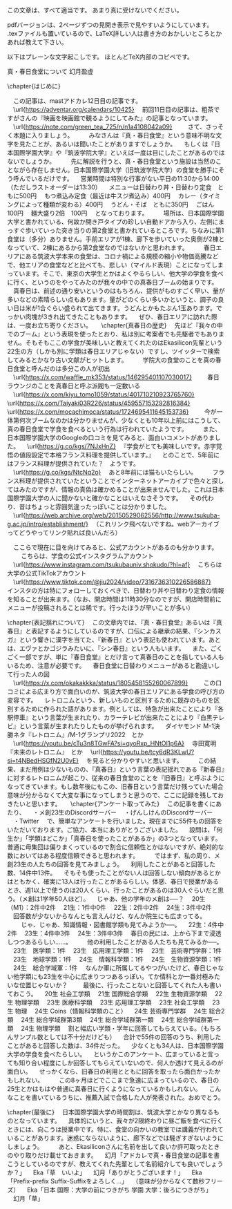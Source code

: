 この文章は、すべて適当です。
あまり真に受けないでください。

pdfバージョンは、2ページずつの見開き表示で見やすいようにしています。
.texファイルも置いているので、LaTeX詳しい人は書き方のおかしいところとかあれば教えて下さい。

以下はプレーンな文字起こしです。
ほとんどTeX内部のコピペです。


真・春日食堂について
幻月盈虚

\chapter{はじめに}

　この記事は、mastアドカレ12日目の記事です。
　\url{https://adventar.org/calendars/10425}
　前回11日目の記事は、粗茶ですがさんの『映画を映画館で観るようにしてみた』の記事となっています。
　\url{https://note.com/green_tea_725/n/n1a4108042a09}
　
　さて、さっそく本題に入りましょう。
　
　みなさんは『真・春日食堂』という意味不明な文字を見たことが、あるいは聞いたことがありますでしょうか。
　もしくは『日本国際学園大学』や『筑波学院大学』といえば一度は目にしたことがあるのではないでしょうか。
　
　先に解説を行うと、真・春日食堂という施設は当然のことながら存在しません。日本国際学園大学（旧筑波学院大学）の食堂を勝手にそう呼んでいるだけです。
　営業時間は特別な行事がない平日の11:30から14:00（ただしラストオーダーは13:30）
　メニューは日替わり丼・日替わり定食　ともに500円
　もつ煮込み定食（最近は牛スジ煮込み）400円
　カレー（タイミングによって種類が変わる）400円
　うどん・そば　ともに350円
　ごはん　100円
　麺大盛り2倍　100円
　となっております。
　
　場所は、日本国際学園大学と書かれている、何故か開き戸タイプの珍しい自動ドアから入り、左側にまっすぐ歩いていった突き当りの第2食堂と書かれているところです。ちなみに第1食堂は（多分）ありません。手前エリアが1棟、廊下を歩いていった奥側が2棟となっていて、2棟にあるから第2食堂なのではないかと思われます。
　
　春日エリアにある筑波大学本来の食堂は、コロナ禍による規模の縮小や物価高騰などで、他エリアの食堂などと比べても、悲しい（マイルド表現）ことになってしまっています。そこで、東京の大学生とかはよくやるらしい、他大学の学食を食べに行く、というのをやってみたのが我々の中での真春日ブームの始まりです。
　真春日は、前述の通り安いというのはもちろん、提供がものすごく早い、量が多いなどの素晴らしい点もあります。量がどのくらい多いかというと、調子の良い日は米が1合ぐらい盛られて出てきます。うどんとかもたぶん1玉あります。でっかい肉塊が3きれ出てきたこともあります。
　ぜひ、春日エリアに訪れた際は、一度お立ち寄りください。
　
\chapter{真春日の歴史}
　先ほど『我々の中でのブーム』という表現を使ったとおり、私は別に考案者でも先駆者でもありません。そもそもここの学食が美味しいと教えてくれたのはEkasilicon先輩という22生の方（しかも別に学類は春日エリアじゃない）ですし、ツイッターで検索してみるとかなり古い文献がヒットします。
　
　学院大の食堂のことを真の春日食堂と呼んだのは多分この人が初出
　\url{https://x.com/waffle_mk353/status/146295401107030017}
　
　春日ラウンジのことを真春日と呼ぶ派閥も一定数いる
　\url{https://x.com/kiyu_tomo1059/status/401710210923765760}
　\url{https://x.com/Taiyaki03R226/status/459557153292816384}
　\url{https://x.com/mocachimoca/status/1724695411645153736}
　
　今が一体第何次ブームなのかは分かりませんが、少なくとも10年以上前にはこうして、真の春日食堂で学食を食べるという行為は行われていたようです。
　
　また、日本国際学園大学のGoogleの口コミを見てみると、面白いコメントがありました。
　\url{https://g.co/kgs/7NJxHnZ}
　『学食がとても美味しいです。赤字覚悟の値段設定で本格フランス料理を提供しています。』
　とのことで、5年前にはフランス料理が提供されていた？　ようです。
　\url{https://g.co/kgs/NtcNq2o}
　あと8年前には猫もいたらしい。
　
　フランス料理が提供されていたということでインターネットアーカイブで色々と探してはみたのですが、情報の真偽は確かめることが出来ませんでした。これは日本国際学園大学の人に聞かないと確かなことはいえなさそうです。
　その代わり、昔はちょっと雰囲気違ったっぽいことは分かりました。
　\url{https://web.archive.org/web/20150529062556/http://www.tsukuba-g.ac.jp/intro/establishment/}
　（これリンク飛べないですね。webアーカイブってどうやってリンク貼れば良いんだろ）

　ここらで現在に目を向けてみると、公式アカウントがあるのも分かります。
　
　こちらは、学食の公式インスタグラムアカウント
　\url{https://www.instagram.com/tsukubauniv.shokudo/?hl=af}
　こちらは大学の公式TikTokアカウント
　\url{https://www.tiktok.com/@jiu2024/video/7316736310226586887}
　
　インスタの方は特にフォローしておくべきで、日替わり丼や日替わり定食の情報を知ることが出来ます。（なお、開店時間は11時30分なのですが、開店時間前にメニューが投稿されることは稀です。行ったほうが早いことが多い）

\chapter{表記揺れについて}
　この文章内では、『真・春日食堂』あるいは『真春日』と表記するようにしているのですが、口伝による継承の結果、『シンカスガ』という響きに漢字を当てた、『新春日』という表記も使われています。あとは、エヴァとかゴジラみたいに、『シン春日』という人もいます。
　また、ごくごく一部ですが、単に『春日食堂』とだけ言って真春日のことを指している人もいるため、注意が必要です。
　春日食堂に日替わりメニューがあると勘違いして行った人の図
　\url{https://x.com/okakakkka/status/1805458155260067899}
　
　この口コミによる広まり方で面白いのが、筑波大学の春日エリアにある学食の呼び方の変容です。
　レトロニムという、新しいものと区別するために既存のものを区別するために作られた語があります。例としては、特急が出来たことにより『各駅停車』という言葉が生まれたり、カラーテレビが出来たことにより『白黒テレビ』という言葉が生まれたりしたものが挙げられます。
　ダイヤモンド M-1決勝ネタ『レトロニム』/M-1グランプリ2022　とか
　\url{https://youtu.be/cTu3n8TGwFA?si=qyoRxp_HNtOI1p6A}
　寺田寛明『未来のレトロニム』　とか
　\url{https://youtu.be/tcy6dR3KLwU?si=t4NBedHSGfN2U0vE}
　を見ると分かりやすいと思います。
　
　この結果、まだ用例は少ないものの、『真春日』という言葉の表記揺れである『新春日』に対するレトロニムが起こり、従来の春日食堂のことを『旧春日』と呼ぶようになってきています。もし数年後にもこの、旧春日という言葉だけ残っていた場合意味が分からなくて大変な事になってしまうと思うので、ここに記録を残しておきたいと思います。
　
\chapter{アンケート取ってみた}
　この記事を書くにあたり、
　・メ創23生のDiscordサーバー
　・げんしけんのDiscordサーバー
　・Twitter
　で、簡単なアンケートを行いました。現在までに55件もの回答をいただいております。ご協力、本当にありがとうございました。
　設問は、「何生か」「学類はどこか」「真春日を使ったことがあるか」の3つとなっています。普通に母集団は偏りまくっているので割合に信頼性とかはないですが、絶対的な数においてはある程度信頼できると思われます。
　
　ではまず、私の周り、メ創23生の人たちの回答を見てみましょう。
　利用したことがあると回答した数、14件中13件。
　そもそも使ったことがない人は回答しない傾向があるとかはともかく、確実に13人は行ったことがあるらしい。体感、春日で授業があるとき、週1以上で使うのは20人くらい、行ったことがあるのは30人ぐらいだと思う。（メ創は1学年50人ほど）。
　じゃあ、他の学年のメ創は──？
　20生（M1）：2件中2件
　21生：1件中0件
　22生：2件中2件
　24生：3件中2件
　回答数が少ないからなんとも言えんけど、なんか院生にも広まってる。
　
　じゃ、じゃあ、知識情報・図書館学類も見てみようか──。
　22生：4件中2件
　23生：4件中3件
　24生：3件中3件
　春日の民には、上から下まで浸透しつつあるらしい……。
　
　他の利用したことがある人たちも見てみるか──。
　23生　医学類：1件
　23生　応用理工学類：1件
　23生　芸術専門学群：1件
　23生　地球学類：1件
　24生　情報科学類：1件
　24生　生物資源学類：1件
　24生　総合学域軍：1件
　なんか軍に所属してるやつがいたけど、春日じゃない他学類にも23生を中心に広まりつつあるっぽい。てか情科とか一番対極みたいな位置じゃないか？
　
　最後に、行ったことないと回答してくれた人も書いておこう。
　20生	社会工学類
　21生	国際総合学類
　22生	生物資源学類
　22生	物理学類
　23生	医療科学類
　23生	応用理工学類
　23生	社会工学類
　23生	物理
　24生	Coins（情報科学類のこと）
　24生	芸術専門学群
　24生	総合2類
　24生	総合学域群第3類
　24生	総合学域群第一類
　24生	総合学域群第一類
　24生	物理学類
　割と幅広い学類・学年に回答してもらえている。（もちろんサンプル数としては不十分だけども）
　合計で55件の回答のうち、利用したことがあると回答した数は、34件だった。
　少なくとも34人は、日本国際学園大学の学食を食べたらしい。
　というかこのアンケート、広まっていると言っても知り合い程度にしか回答してもらえていないので、何人か透けて見えるのが面白い。
　せっかくなら、旧春日の利用とともに回答を取ったら面白かったかもしれない。
　
　この8ヶ月ほどでここまで急速に広まっているので、春日の25生とかはもはや普通に真春日に行くようになっているかもしれない。
　こんなことを書いているうちに、推薦入試で合格した人が発表された。おめでとう。

\chapter{最後に}
　日本国際学園大学の時間割は、筑波大学とかなり異なるものとなっています。
　具体的にいうと、我々が2限終わりに昼ご飯を食べに行くときには、向こうは授業中です。特に、食堂の向かいの教室では講義が行われていることがあります。迷惑にならないように、廊下などでは騒ぎすぎないようにしましょう。
　
　あと、Ekasiliconさんに名前を出して良いか許可取ったときのやり取りだけ載せておきます。
　幻月「アドカレで真・春日食堂の記事を書こうとしているのですが、教えてくれた先輩として名前紹介しても良いでしょうか？」
　Eka「草　いいよ」
　幻月「ありがとうございます！」
　Eka「Prefix-prefix Suffix-Suffixをよろしく…」
　（意味が分からなくて数秒フリーズ）
　Eka「日本 国際：大学の前につきがち 学園 大学：後ろにつきがち」
　幻月「草」
